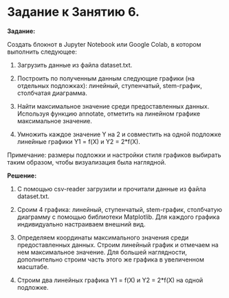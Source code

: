 # Задание к Занятию 6.

**Задание:**

Создать блокнот в Jupyter Notebook или Google Colab, в котором выполнить следующее:

1. Загрузить данные из файла dataset.txt.

2. Построить по полученным данным следующие графики (на отдельных подложках): линейный, ступенчатый, stem-график, столбчатая диаграмма.

3. Найти максимальное значение среди предоставленных данных. Используя функцию annotate, отметить на линейном графике максимальное значение.

4. Умножить каждое значение Y на 2 и совместить на одной подложке линейные графики Y1 = f(X) и Y2 = 2*f(X).

Примечание: размеры подложки и настройки стиля графиков выбирать таким образом, чтобы визуализация была наглядной.

**Решение:**

1. С помощью csv-reader загрузили и прочитали данные из файла dataset.txt.

2. Сроим 4 графика: линейный, ступенчатый, stem-график, столбчатую диаграмму с помощью библиотеки Matplotlib. Для каждого графика индивидуально настраиваем внешний вид.

3. Определяем координаты максимального значения среди предоставленных данных. Строим линейный график и отмечаем на нем максимальное значение. Для большей наглядности, дополнительно строим часть этого же графика в увеличенном масштабе.

4. Строим два линейных графика Y1 = f(X) и Y2 = 2*f(X) на одной подложке.


